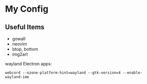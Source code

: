 # My Config
## Useful Items
- gowall
- neovim
- btop, bottom
- img2art 

wayland Electron apps:
```
webcord --ozone-platform-hint=wayland --gtk-version=4 --enable-wayland-ime
```
